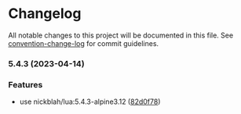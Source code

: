 # Changelog

All notable changes to this project will be documented in this file. See [convention-change-log](https://github.com/convention-change/convention-change-log) for commit guidelines.

### 5.4.3 (2023-04-14)

### Features

* use nickblah/lua:5.4.3-alpine3.12 ([82d0f78](https://github.com/sinlov/docker-lua-with-rakefile/commit/82d0f78608561b739cd2c07cb852d38aa95f84b1))
